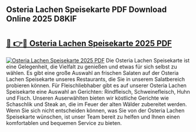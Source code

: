 ## Osteria Lachen Speisekarte PDF Download Online 2025 D8KlF

# <h2><a href="http://gceeba.nevu.top/?p=Osteria+Lachen+Speisekarte">🔗 👉🔴 Osteria Lachen Speisekarte 2025 PDF</a></h2>

[![Osteria Lachen Speisekarte 2025 PDF](https://i.imgur.com/dBaPXMq.png)](http://gceeba.nevu.top/?p=Osteria+Lachen+Speisekarte)
Die Osteria Lachen Speisekarte ist eine Gelegenheit, die Vielfalt zu genießen und etwas für sich selbst zu wählen. Es gibt eine große Auswahl an frischen Salaten auf der Osteria Lachen Speisekarte unseres Restaurants, die Sie in unserem Salatbereich probieren können. Für Fleischliebhaber gibt es auf unserer Osteria Lachen Speisekarte eine Auswahl an Gerichten: Rindfleisch, Schweinefleisch, Huhn und Fisch. Unseren Auserwählten bieten wir köstliche Gerichte wie Schaschlik und Steak an, die im Feuer der alten Wälder zubereitet werden. Wenn Sie sich nicht entscheiden können, was Sie von der Osteria Lachen Speisekarte wünschen, ist unser Team bereit zu helfen und Ihnen einen komfortablen und bequemen Service zu bieten.
